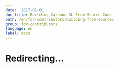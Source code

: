 ```yaml
---
date: '2017-01-01'
doc_title: Building Cardano SL From Source Code
path: /en/for-contributors/building-from-source/
group: for-contributors
language: en
label: docs
---
```


# Redirecting...

<script>
    // window.location.replace("https://github.com/input-output-hk/cardano-sl/blob/master/docs/how-to/build-cardano-sl-and-daedalus-from-source-code.md");
</script>
